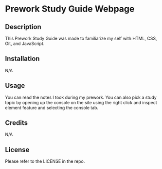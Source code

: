 # Prework Study Guide Webpage

## Description

This Prework Study Guide was made to familiarize my self with HTML, CSS, Git, and JavaScript.

## Installation

N/A

## Usage

You can read the notes I took during my prework. You can also pick a study topic by opening up the console on the site using the right click and inspect element feature and selecting the console tab.

## Credits

N/A

## License

Please refer to the LICENSE in the repo.